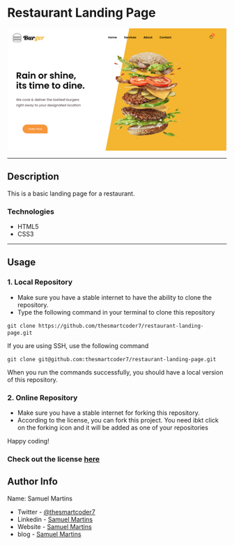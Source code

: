 # Restaurant Landing Page

![Project Image](project-image.png)

---

## Description

This is a basic landing page for a restaurant.

### Technologies

-   HTML5
-   CSS3

---

## Usage

### 1. Local Repository

-   Make sure you have a stable internet to have the ability to clone the repository.
-   Type the following command in your terminal to clone this repository

```
git clone https://github.com/thesmartcoder7/restaurant-landing-page.git
```

If you are using SSH, use the following command

```
git clone git@github.com:thesmartcoder7/restaurant-landing-page.git
```

When you run the commands successfully, you should have a local version of this repository.

### 2. Online Repository

-   Make sure you have a stable internet for forking this repository.
-   According to the license, you can fork this project. You need ibkt click on the forking icon and it will be added as one of your repositories

Happy coding!



### Check out the license [here](LICENSE)

## Author Info

Name: Samuel Martins

-   Twitter - [@thesmartcoder7](https://twitter.com/thesmartcoder7)
-   Linkedin - [Samuel Martins](https://www.linkedin.com/in/samuel-martins-09839b115/)
-   Website - [Samuel Martins](https://smart-code.dev)
-   blog - [Samuel Martins](https://samuel-martins.medium.com/)
